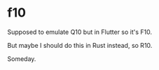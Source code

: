 # f10

Supposed to emulate Q10 but in Flutter so it's F10.

But maybe I should do this in Rust instead, so R10.

Someday.
